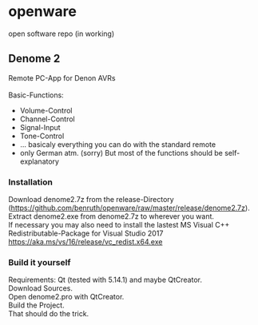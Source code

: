 # openware
open software repo (in working)

## Denome 2
Remote PC-App for Denon AVRs <br><br>
Basic-Functions:
* Volume-Control
* Channel-Control
* Signal-Input
* Tone-Control
* ... basicaly everything you can do with the standard remote
* only German atm. (sorry) But most of the functions should be self-explanatory

### Installation 
Download denome2.7z from the release-Directory (https://github.com/benruth/openware/raw/master/release/denome2.7z).<br>
Extract denome2.exe from denome2.7z to wherever you want.<br>
If necessary you may also need to install the lastest MS Visual C++ Redistributable-Package for Visual Studio 2017 https://aka.ms/vs/16/release/vc_redist.x64.exe
<br>

### Build it yourself
Requirements: Qt (tested with 5.14.1) and maybe QtCreator.<br>
Download Sources.<br>
Open denome2.pro with QtCreator.<br>
Build the Project.<br>
That should do the trick.<br>
